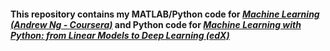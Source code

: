 #### This repository contains my MATLAB/Python code for _[Machine Learning (Andrew Ng - Coursera)](https://www.coursera.org/learn/machine-learning)_ and Python code for _[Machine Learning with Python: from Linear Models to Deep Learning (edX)](https://www.edx.org/course/machine-learning-with-python-from-linear-models-to)_
